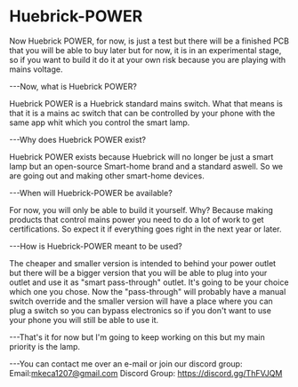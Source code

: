 # Huebrick-POWER


Now Huebrick POWER, for now, is just a test but there will be a finished PCB that you will be able to buy later but for now, it is in an experimental stage, so if you want to build it do it at your own risk because you are playing with mains voltage.

---Now, what is Huebrick POWER?

Huebrick POWER is a Huebrick standard mains switch. What that means is that it is a mains ac switch that can be controlled by your phone with the same app whit which you control the smart lamp. 

---Why does Huebrick POWER exist?

Huebrick POWER exists because Huebrick will no longer be just a smart lamp but an open-source Smart-home brand and a standard aswell. So we are going out and making other smart-home devices.

---When will Huebrick-POWER be available?

For now, you will only be able to build it yourself. Why? Because making products that control mains power you need to do a lot of work to get certifications. So expect it if everything goes right in the next year or later.

---How is Huebrick-POWER meant to be used?

The cheaper and smaller version is intended to behind your power outlet but there will be a bigger version that you will be able to plug into your outlet and use it as "smart pass-through" outlet​. It's going to be your choice which one you chose. Now the "pass-through" will probably have a manual switch override and the smaller version will have a place where you can plug a switch so you can bypass electronics so if you don't want to use your phone you will still be able to use it.


---That's it for now but I'm going to keep working on this but my main priority is the lamp. 


---You can contact me over an e-mail or join our discord group: Email:mkeca1207@gmail.com Discord Group: https://discord.gg/ThFVJQM
